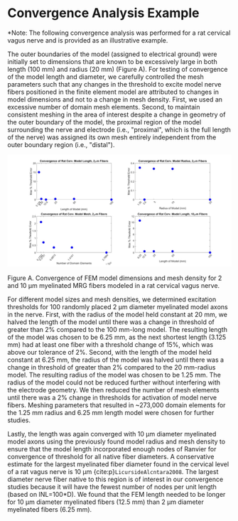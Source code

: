 # Convergence Analysis Example

\*Note: The following convergence analysis was performed for a rat
cervical vagus nerve and is provided as an illustrative example.

The outer boundaries of the model (assigned to electrical ground) were
initially set to dimensions that are known to be excessively large in
both length (100 mm) and radius (20 mm) (Figure A). For testing of
convergence of the model length and diameter, we carefully controlled
the mesh parameters such that any changes in the threshold to excite
model nerve fibers positioned in the finite element model are attributed
to changes in model dimensions and not to a change in mesh density.
First, we used an excessive number of domain mesh elements. Second, to
maintain consistent meshing in the area of interest despite a change in
geometry of the outer boundary of the model, the proximal region of the
model surrounding the nerve and electrode (i.e., "proximal", which is
the full length of the nerve) was assigned its own mesh entirely
independent from the outer boundary region (i.e., "distal").

![Inline image](uploads/99665495c70d91756ac80b8d9ee13a35/Picture14.jpg)

Figure A. Convergence of FEM model dimensions and mesh density for 2 and 10 μm myelinated MRG fibers modeled in a rat cervical vagus nerve.

For different model sizes and mesh densities, we determined excitation
thresholds for 100 randomly placed 2 µm diameter myelinated model axons
in the nerve. First, with the radius of the model held constant at 20
mm, we halved the length of the model until there was a change in
threshold of greater than 2% compared to the 100 mm-long model. The
resulting length of the model was chosen to be 6.25 mm, as the next
shortest length (3.125 mm) had at least one fiber with a threshold
change of 15%, which was above our tolerance of 2%. Second, with the
length of the model held constant at 6.25 mm, the radius of the model
was halved until there was a change in threshold of greater than 2%
compared to the 20 mm-radius model. The resulting radius of the model
was chosen to be 1.25 mm. The radius of the model could not be reduced
further without interfering with the electrode geometry. We then reduced
the number of mesh elements until there was a 2% change in thresholds
for activation of model nerve fibers. Meshing parameters that resulted
in \~273,000 domain elements for the 1.25 mm radius and 6.25 mm length
model were chosen for further studies.

Lastly, the length was again converged with 10 µm diameter myelinated
model axons using the previously found model radius and mesh density to
ensure that the model length incorporated enough nodes
of Ranvier for convergence of threshold for all native fiber diameters.
A conservative estimate for the largest myelinated fiber diameter found
in the cervical level of a rat vagus nerve is 10 µm {cite:p}`LicursideAlcntara2008`. The largest
diameter nerve fiber native to this region is of interest in our
convergence studies because it will have the fewest number of nodes per
unit length (based on INL=100\*D). We found that the FEM length needed
to be longer for 10 µm diameter myelinated fibers (12.5 mm) than 2 µm
diameter myelinated fibers (6.25 mm).
